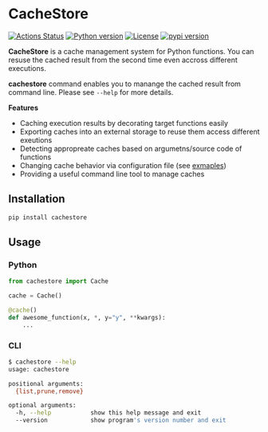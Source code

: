 # CacheStore

[![Actions Status](https://github.com/altescy/cachestore/workflows/CI/badge.svg)](https://github.com/altescy/cachestore/actions/workflows/ci.yml)
[![Python version](https://img.shields.io/pypi/pyversions/cachestore)](https://github.com/altescy/cachestore)
[![License](https://img.shields.io/github/license/altescy/cachestore)](https://github.com/altescy/cachestore/blob/master/LICENSE)
[![pypi version](https://img.shields.io/pypi/v/cachestore)](https://pypi.org/project/cachestore/)

**CacheStore** is a cache management system for Python functions.
You can resuse the cached result from the second time even accross different executions.

**cachestore** command enables you to manange the cached result from command line.
Please see `--help` for more details.

**Features**

- Caching execution results by decorating target functions easily
- Exporting caches into an external storage to reuse them access different exeutions
- Detecting appropreate caches based on argumetns/source code of functions
- Changing cache behavior via configuration file (see [exmaples](./examples))
- Providing a useful command line tool to manage caches

## Installation

```bash
pip install cachestore
```

## Usage

### Python

```python
from cachestore import Cache

cache = Cache()

@cache()
def awesome_function(x, *, y="y", **kwargs):
    ...
```

### CLI

```bash
$ cachestore --help
usage: cachestore

positional arguments:
  {list,prune,remove}

optional arguments:
  -h, --help           show this help message and exit
  --version            show program's version number and exit
```
